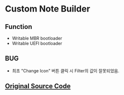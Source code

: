 # Custom Note Builder

## Function

* Writable MBR bootloader
* Writable UEFI bootloader

## BUG

* 최초 "Change Icon" 버튼 클릭 시 Filter의 값이 잘못되었음.

## [Original Source Code](https://github.com/WobbyChip/Delphi/blob/master/MBR%20UEFI%20-%20Note%20Builder/README.md)
